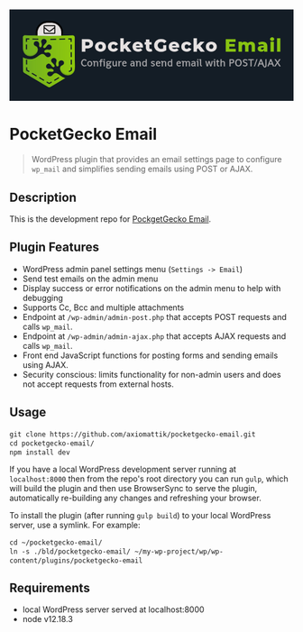 ![email in a gecko's pocket](banner772x250.png)

# PocketGecko Email

> WordPress plugin that provides an email settings page to configure `wp_mail` and simplifies sending emails using POST or AJAX. 

## Description

This is the development repo for [PockgetGecko Email](https://wordpress.org/plugins/pocketgecko-email). 

## Plugin Features

- WordPress admin panel settings menu (`Settings -> Email`)
- Send test emails on the admin menu
- Display success or error notifications on the admin menu to help with debugging
- Supports Cc, Bcc and multiple attachments
- Endpoint at `/wp-admin/admin-post.php` that accepts POST requests and calls `wp_mail`.
- Endpoint at `/wp-admin/admin-ajax.php` that accepts AJAX requests and calls `wp_mail`.
- Front end JavaScript functions for posting forms and sending emails using AJAX.
- Security conscious: limits functionality for non-admin users and does not accept requests from external hosts.


## Usage


```
git clone https://github.com/axiomattik/pocketgecko-email.git
cd pocketgecko-email/
npm install dev
```

If you have a local WordPress development server running at `localhost:8000` then from the repo's root directory you can run `gulp`, which will build the plugin and then use BrowserSync to serve the plugin, automatically re-building any changes and refreshing your browser.

To install the plugin (after running `gulp build`) to your local WordPress server, use a symlink. For example:

```
cd ~/pocketgecko-email/
ln -s ./bld/pocketgecko-email/ ~/my-wp-project/wp/wp-content/plugins/pocketgecko-email
```


## Requirements

- local WordPress server served at localhost:8000
- node v12.18.3

